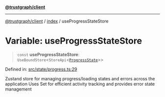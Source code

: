 [**@trustgraph/client**](../../README.md)

***

[@trustgraph/client](../../README.md) / [index](../README.md) / useProgressStateStore

# Variable: useProgressStateStore

> `const` **useProgressStateStore**: `UseBoundStore`\<`StoreApi`\<[`ProgressState`](../interfaces/ProgressState.md)\>\>

Defined in: [src/state/progress.ts:29](https://github.com/trustgraph-ai/trustgraph-ts-client/blob/dd779923b4eaffccd17ba61aaee70d2766e28e49/src/state/progress.ts#L29)

Zustand store for managing progress/loading states and errors across the application
Uses Set for efficient activity tracking and provides error state management
